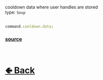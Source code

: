 cooldown data where user handles are stored<br>
type: `Soup`<br><br>

```js
command.cooldown.data;
```

### [source](https://github.com/shysolocup/noscord.js/blob/main/src/Services/CommandService/custard/CooldownHandle.js)


<br> <h1> [🢀 Back](https://github.com/shysolocup/noscord.js/wiki/Commands.SlashCommand.CooldownHandle) </h1>